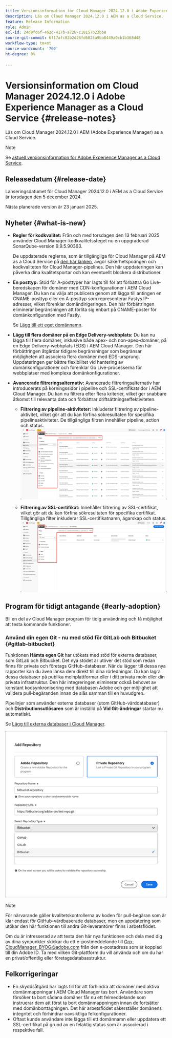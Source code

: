 ```yaml
---
title: Versionsinformation för Cloud Manager 2024.12.0 i Adobe Experience Manager as a Cloud Service
description: Läs om Cloud Manager 2024.12.0 i AEM as a Cloud Service.
feature: Release Information
role: Admin
exl-id: 24d9fc6f-462d-417b-a728-c18157b23bbe
source-git-commit: 6f17afc82b2d26fd6025a9ba8449a0cb1b368d48
workflow-type: tm+mt
source-wordcount: '700'
ht-degree: 0%

---
```


# Versionsinformation om Cloud Manager 2024.12.0 i Adobe Experience Manager as a Cloud Service {#release-notes}

Läs om Cloud Manager 2024.12.0 i AEM (Adobe Experience Manager) as a Cloud Service.

>[!NOTE]
>
>Se [aktuell versionsinformation för Adobe Experience Manager as a Cloud Service](/help/release-notes/release-notes-cloud/release-notes-current.md).

## Releasedatum {#release-date}

Lanseringsdatumet för Cloud Manager 2024.12.0 i AEM as a Cloud Service är torsdagen den 5 december 2024.

Nästa planerade version är 23 januari 2025.


## Nyheter {#what-is-new}

* **Regler för kodkvalitet:** Från och med torsdagen den 13 februari 2025 använder Cloud Manager-kodkvalitetssteget nu en uppgraderad SonarQube-version 9.9.5.90363.

  De uppdaterade reglerna, som är tillgängliga för Cloud Manager på AEM as a Cloud Service på [den här länken](/help/implementing/cloud-manager/code-quality-testing.md#understanding-code-quality-rules), avgör säkerhetspoängen och kodkvaliteten för Cloud Manager-pipelines. Den här uppdateringen kan påverka dina kvalitetsportar och kan eventuellt blockera distributioner.

<!-- * **Java 21 support:** Customers can now optionally build with Java 17 or Java 21, benefiting from performance improvements and new language features. See [Build environment](/help/implementing/cloud-manager/getting-access-to-aem-in-cloud/build-environment-details.md) for configuration steps, including updating your Maven project description, and certain library versions. When the build version is set to Java 17 or Java 21, the runtime defaults to Java 21.

    Starting February 2025, sandboxes and dev environments upgrade to the Java 21 runtime, regardless of the build version (Java 8, 11, 17, or 21). Production environments follow with an upgrade in April 2025. -->

* **En posttyp:** Stöd för A-posttyper har lagts till för att förbättra Go Live-beredskapen för domäner med CDN-konfigurationer i AEM Cloud Manager. Du kan nu välja att publicera genom att lägga till antingen en CNAME-posttyp eller en A-posttyp som representerar Fastys IP-adresser, vilket förenklar domändirigeringen. Den här förbättringen eliminerar begränsningen att förlita sig enbart på CNAME-poster för domänkonfiguration med Fastly.

  Se [Lägg till ett eget domännamn](/help/implementing/cloud-manager/custom-domain-names/add-custom-domain-name.md). <!-- CMGR-63076 -->

<!-- * The AEM Code Quality step now uses SonarQube 9.9 Server, replacing the older 7.4 version. This upgrade brings additional security, performance, and code quality checks, offering more comprehensive analysis and coverage for your projects. -->

* **Lägg till flera domäner på en Edge Delivery-webbplats:** Du kan nu lägga till flera domäner, inklusive både apex- och non-apex-domäner, på en Edge Delivery-webbplats (EDS) i AEM Cloud Manager. Den här förbättringen åtgärdar tidigare begränsningar som begränsar möjligheten att associera flera domäner med EDS-ursprung. Uppdateringen ger bättre flexibilitet vid hantering av domänkonfigurationer och förenklar Go Live-processerna för webbplatser med komplexa domänkonfigurationer. <!-- CMGR-63007 -->

* **Avancerade filtreringsalternativ:** Avancerade filtreringsalternativ har introducerats på körningssidor i pipeline och SSL-certifikatsidor i AEM Cloud Manager. Du kan nu filtrera efter flera kriterier, vilket ger snabbare åtkomst till relevanta data och förbättrar driftsättningseffektiviteten. <!-- CMGR-26263 -->

   * **Filtrering av pipeline-aktiviteter:** inkluderar filtrering av pipeline-aktivitet, vilket gör att du kan förfina sökresultaten för specifika pipelineaktiviteter. De tillgängliga filtren innehåller pipeline, action och status.
     ![Filtrering av pipeline-aktiviteter](/help/implementing/cloud-manager/assets/filters-pipeline.png)


   * **Filtrering av SSL-certifikat:** Innehåller filtrering av SSL-certifikat, vilket gör att du kan förfina sökresultaten för specifika certifikat. Tillgängliga filter inkluderar SSL-certifikatnamn, ägarskap och status.
     ![SSL-certifikatfiltrering](/help/implementing/cloud-manager/assets/filters-ssl-certificates.png)

## Program för tidigt antagande {#early-adoption}

Bli en del av Cloud Manager program för tidig användning och få möjlighet att testa kommande funktioner.

### Använd din egen Git - nu med stöd för GitLab och Bitbucket {#gitlab-bitbucket}

<!-- BOTH CS & AMS -->

Funktionen **Hämta egen Git** har utökats med stöd för externa databaser, som GitLab och Bitbucket. Det nya stödet är utöver det stöd som redan finns för privata och företags GitHub-databaser. När du lägger till dessa nya rapporter kan du även länka dem direkt till dina rörledningar. Du kan lagra dessa databaser på publika molnplattformar eller i ditt privata moln eller din privata infrastruktur. Den här integreringen eliminerar också behovet av konstant kodsynkronisering med databasen Adobe och ger möjlighet att validera pull-begäranden innan de slås samman till en huvudgren.

Pipelinjer som använder externa databaser (utom GitHub-värddatabaser) och **Distributionsutlösaren** som är inställd på **Vid Git-ändringar** startar nu automatiskt.

Se [Lägg till externa databaser i Cloud Manager](/help/implementing/cloud-manager/managing-code/external-repositories.md).

![Dialogrutan Lägg till databas](/help/implementing/cloud-manager/release-notes/assets/repositories-add-release-notes.png)

>[!NOTE]
>
>För närvarande gäller kvalitetskontrollerna av koden för pull-begäran som är klar endast för GitHub-värdbaserade databaser, men en uppdatering som utökar den här funktionen till andra Git-leverantörer finns i arbetsflödet.

Om du är intresserad av att testa den här nya funktionen och dela med dig av dina synpunkter skickar du ett e-postmeddelande till [Grp-CloudManager_BYOG@adobe.com](mailto:Grp-CloudManager_BYOG@adobe.com) från den e-postadress som är kopplad till din Adobe ID. Ta med vilken Git-plattform du vill använda och om du har en privat/offentlig eller företagsdatabasstruktur.

## Felkorrigeringar

* En skyddsåtgärd har lagts till för att förhindra att domäner med aktiva domänmappningar i AEM Cloud Manager tas bort. Användare som försöker ta bort sådana domäner får nu ett felmeddelande som instruerar dem att först ta bort domänmappningen innan de fortsätter med domänborttagningen. Det här arbetsflödet säkerställer domänens integritet och förhindrar oavsiktliga felkonfigurationer. <!-- CMGR-63033 -->
* Oftast kunde användare inte lägga till ett domännamn eller uppdatera ett SSL-certifikat på grund av en felaktig status som är associerad i respektive fall. <!-- CMGR-62816 -->


<!-- ## Known issues {#known-issues} -->
